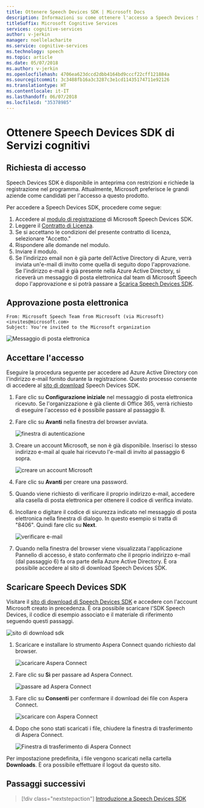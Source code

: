 ```yaml
---
title: Ottenere Speech Devices SDK | Microsoft Docs
description: Informazioni su come ottenere l'accesso a Speech Devices SDK.
titleSuffix: Microsoft Cognitive Services
services: cognitive-services
author: v-jerkin
manager: noellelacharite
ms.service: cognitive-services
ms.technology: speech
ms.topic: article
ms.date: 05/07/2018
ms.author: v-jerkin
ms.openlocfilehash: 4706ea623dccd2dbb4164bd9cccf22cff121884a
ms.sourcegitcommit: 3c3488fb16a3c3287c3e1cd11435174711e92126
ms.translationtype: HT
ms.contentlocale: it-IT
ms.lasthandoff: 06/07/2018
ms.locfileid: "35378985"
---
```

# <a name="get-the-cognitive-services-speech-devices-sdk"></a>Ottenere Speech Devices SDK di Servizi cognitivi

## <a name="requesting-access"></a>Richiesta di accesso

Speech Devices SDK è disponibile in anteprima con restrizioni e richiede la registrazione nel programma. Attualmente, Microsoft preferisce le grandi aziende come candidati per l'accesso a questo prodotto.

Per accedere a Speech Devices SDK, procedere come segue:

1. Accedere al [modulo di registrazione](https://aka.ms/sdsdk-signup) di Microsoft Speech Devices SDK.
1. Leggere il [Contratto di Licenza](speech-devices-sdk-license.md).
1. Se si accettano le condizioni del presente contratto di licenza, selezionare "Accetto."
1. Rispondere alle domande nel modulo.
1. Inviare il modulo. 
1. Se l’indirizzo email non è già parte dell'Active Directory di Azure, verrà inviata un'e-mail di invito come quella di seguito dopo l'approvazione. Se l'indirizzo e-mail è già presente nella Azure Active Directory, si riceverà un messaggio di posta elettronica dal team di Microsoft Speech dopo l'approvazione e si potrà passare a [Scarica Speech Devices SDK](#download-the-speech-devices-sdk).

## <a name="approval-e-mail"></a>Approvazione posta elettronica

```
From: Microsoft Speech Team from Microsoft (via Microsoft) <invites@microsoft.com> 
Subject: You're invited to the Microsoft organization 
```

![Messaggio di posta elettronica](media/speech-devices-sdk/get-sdk-1.png)

## <a name="accept-access"></a>Accettare l'accesso
Eseguire la procedura seguente per accedere ad Azure Active Directory con l'indirizzo e-mail fornito durante la registrazione. Questo processo consente di accedere al [sito di download](https://shares.datatransfer.microsoft.com/) Speech Devices SDK.

1. Fare clic su **Configurazione iniziale** nel messaggio di posta elettronica ricevuto. Se l'organizzazione è già cliente di Office 365, verrà richiesto di eseguire l'accesso ed è possibile passare al passaggio 8.

2. Fare clic su **Avanti** nella finestra del browser avviata.

    ![finestra di autenticazione](media/speech-devices-sdk/get-sdk-2.png)

3. Creare un account Microsoft, se non è già disponibile. Inserisci lo stesso indirizzo e-mail al quale hai ricevuto l'e-mail di invito al passaggio 6 sopra.

    ![creare un account Microsoft](media/speech-devices-sdk/get-sdk-3.png)

4. Fare clic su **Avanti** per creare una password.

5. Quando viene richiesto di verificare il proprio indirizzo e-mail, accedere alla casella di posta elettronica per ottenere il codice di verifica inviato.
 
7. Incollare o digitare il codice di sicurezza indicato nel messaggio di posta elettronica nella finestra di dialogo. In questo esempio si tratta di "8406". Quindi fare clic su **Next**.

    ![verificare e-mail](media/speech-devices-sdk/get-sdk-6.png)
 
8. Quando nella finestra del browser viene visualizzata l'applicazione Pannello di accesso, è stato confermato che il proprio indirizzo e-mail (dal passaggio 6) fa ora parte della Azure Active Directory. È ora possibile accedere al sito di download Speech Devices SDK.

## <a name="download-the-speech-devices-sdk"></a>Scaricare Speech Devices SDK

Visitare il [sito di download di Speech Devices SDK](https://shares.datatransfer.microsoft.com/) e accedere con l'account Microsoft creato in precedenza. È ora possibile scaricare l'SDK Speech Devices, il codice di esempio associato e il materiale di riferimento seguendo questi passaggi.

![sito di download sdk](media/speech-devices-sdk/get-sdk-7.png)

1. Scaricare e installare lo strumento Aspera Connect quando richiesto dal browser.

    ![scaricare Aspera Connect](media/speech-devices-sdk/get-sdk-8.png)
 
1. Fare clic su **Sì** per passare ad Aspera Connect.

    ![passare ad Aspera Connect](media/speech-devices-sdk/get-sdk-9.png)
 
1. Fare clic su **Consenti** per confermare il download dei file con Aspera Connect.

    ![scaricare con Aspera Connect](media/speech-devices-sdk/get-sdk-10.png)
 
1. Dopo che sono stati scaricati i file, chiudere la finestra di trasferimento di Aspera Connect.

    ![Finestra di trasferimento di Aspera Connect](media/speech-devices-sdk/get-sdk-11.png)
 
Per impostazione predefinita, i file vengono scaricati nella cartella **Downloads**. È ora possibile effettuare il logout da questo sito. 

## <a name="next-steps"></a>Passaggi successivi

> [!div class="nextstepaction"]
> [Introduzione a Speech Devices SDK](speech-devices-sdk-qsg.md)
